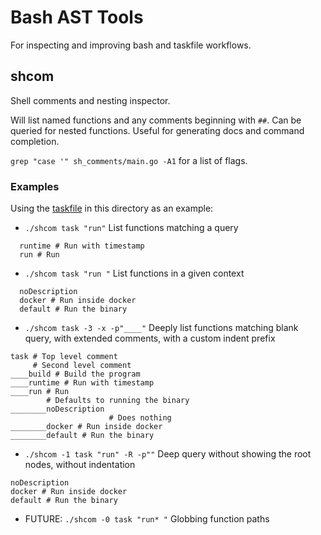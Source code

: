 # Bash AST Tools

For inspecting and improving bash and taskfile workflows.

## shcom

Shell comments and nesting inspector.

Will list named functions and any comments beginning with `##`.
Can be queried for nested functions.
Useful for generating docs and command completion.

`grep "case '" sh_comments/main.go -A1` for a list of flags.

### Examples

Using the [taskfile](./task) in this directory as an example:

- `./shcom task "run"` List functions matching a query
```
  runtime # Run with timestamp
  run # Run
```

- `./shcom task "run "` List functions in a given context
```
  noDescription 
  docker # Run inside docker
  default # Run the binary
```

- `./shcom task -3 -x -p"____"` Deeply list functions matching blank query, with extended comments, with a custom indent prefix
```
task # Top level comment
     # Second level comment
____build # Build the program
____runtime # Run with timestamp
____run # Run
        # Defaults to running the binary
________noDescription 
                      # Does nothing
________docker # Run inside docker
________default # Run the binary
```

- `./shcom -1 task "run" -R -p""` Deep query without showing the root nodes, without indentation
```
noDescription 
docker # Run inside docker
default # Run the binary
```

- FUTURE: `./shcom -0 task "run* "` Globbing function paths 


